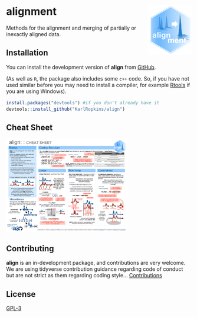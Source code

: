 
<!-- README.md is generated from README.Rmd. Please edit that file -->

# alignment <img src="man/figures/logo.png" align="right" alt="" width="120" />

<!-- badges: start -->
<!-- badges: end -->

Methods for the alignment and merging of partially or inexactly aligned
data.

## Installation

You can install the development version of **align** from
[GitHub](https://github.com/).

(As well as `R`, the package also includes some `c++` code. So, if you
have not used similar before you may need to install a compiler, for
example [Rtools](https://cran.r-project.org/bin/windows/Rtools/) if you
are using Windows).

``` r
install.packages("devtools") #if you don't already have it
devtools::install_github("KarlRopkins/align")
```

## Cheat Sheet

<a href="man/figures/align_cheatsheet.pdf"><img src="man/figures/align_cheatsheet_thumb.png" width="330" height="252"/></a>

## Contributing

**align** is an in-development package, and contributions are very
welcome. We are using tidyverse contribution guidance regarding code of
conduct but are not strict as them regarding coding style…
[Contributions](https://karlropkins.github.io/align/CONTRIBUTING.html)

## License

[GPL-3](https://karlropkins.github.io/align/LICENSE.html)
